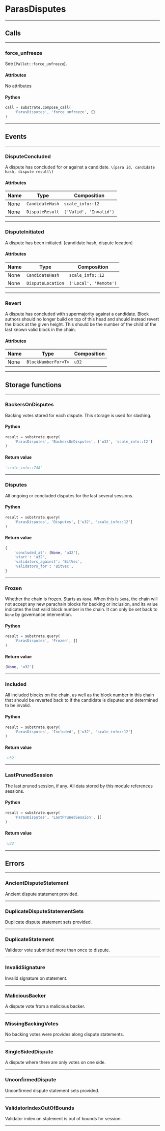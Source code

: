 
# ParasDisputes

---------
## Calls

---------
### force_unfreeze
See [`Pallet::force_unfreeze`].
#### Attributes
No attributes

#### Python
```python
call = substrate.compose_call(
    'ParasDisputes', 'force_unfreeze', {}
)
```

---------
## Events

---------
### DisputeConcluded
A dispute has concluded for or against a candidate.
`\[para id, candidate hash, dispute result\]`
#### Attributes
| Name | Type | Composition
| -------- | -------- | -------- |
| None | `CandidateHash` | ```scale_info::12```
| None | `DisputeResult` | ```('Valid', 'Invalid')```

---------
### DisputeInitiated
A dispute has been initiated. \[candidate hash, dispute location\]
#### Attributes
| Name | Type | Composition
| -------- | -------- | -------- |
| None | `CandidateHash` | ```scale_info::12```
| None | `DisputeLocation` | ```('Local', 'Remote')```

---------
### Revert
A dispute has concluded with supermajority against a candidate.
Block authors should no longer build on top of this head and should
instead revert the block at the given height. This should be the
number of the child of the last known valid block in the chain.
#### Attributes
| Name | Type | Composition
| -------- | -------- | -------- |
| None | `BlockNumberFor<T>` | ```u32```

---------
## Storage functions

---------
### BackersOnDisputes
 Backing votes stored for each dispute.
 This storage is used for slashing.

#### Python
```python
result = substrate.query(
    'ParasDisputes', 'BackersOnDisputes', ['u32', 'scale_info::12']
)
```

#### Return value
```python
'scale_info::748'
```
---------
### Disputes
 All ongoing or concluded disputes for the last several sessions.

#### Python
```python
result = substrate.query(
    'ParasDisputes', 'Disputes', ['u32', 'scale_info::12']
)
```

#### Return value
```python
{
    'concluded_at': (None, 'u32'),
    'start': 'u32',
    'validators_against': 'BitVec',
    'validators_for': 'BitVec',
}
```
---------
### Frozen
 Whether the chain is frozen. Starts as `None`. When this is `Some`,
 the chain will not accept any new parachain blocks for backing or inclusion,
 and its value indicates the last valid block number in the chain.
 It can only be set back to `None` by governance intervention.

#### Python
```python
result = substrate.query(
    'ParasDisputes', 'Frozen', []
)
```

#### Return value
```python
(None, 'u32')
```
---------
### Included
 All included blocks on the chain, as well as the block number in this chain that
 should be reverted back to if the candidate is disputed and determined to be invalid.

#### Python
```python
result = substrate.query(
    'ParasDisputes', 'Included', ['u32', 'scale_info::12']
)
```

#### Return value
```python
'u32'
```
---------
### LastPrunedSession
 The last pruned session, if any. All data stored by this module
 references sessions.

#### Python
```python
result = substrate.query(
    'ParasDisputes', 'LastPrunedSession', []
)
```

#### Return value
```python
'u32'
```
---------
## Errors

---------
### AncientDisputeStatement
Ancient dispute statement provided.

---------
### DuplicateDisputeStatementSets
Duplicate dispute statement sets provided.

---------
### DuplicateStatement
Validator vote submitted more than once to dispute.

---------
### InvalidSignature
Invalid signature on statement.

---------
### MaliciousBacker
A dispute vote from a malicious backer.

---------
### MissingBackingVotes
No backing votes were provides along dispute statements.

---------
### SingleSidedDispute
A dispute where there are only votes on one side.

---------
### UnconfirmedDispute
Unconfirmed dispute statement sets provided.

---------
### ValidatorIndexOutOfBounds
Validator index on statement is out of bounds for session.

---------